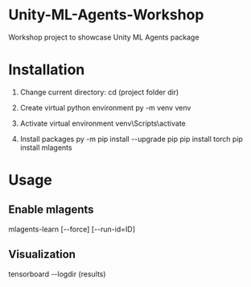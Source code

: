 # Unity-ML-Agents-Workshop
 Workshop project to showcase Unity ML Agents package

# Installation
1. Change current directory:
cd (project folder dir)

2. Create virtual python environment
py -m venv venv

3. Activate virtual environment
venv\Scripts\activate

4. Install packages
py -m pip install --upgrade pip
pip install torch
pip install mlagents

# Usage
## Enable mlagents
mlagents-learn \[--force] \[--run-id=ID]

## Visualization
tensorboard --logdir (results)
